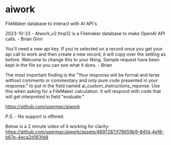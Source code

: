 # aiwork
FileMaker database to interact with AI API's

2023-10-23 - AIwork_v2.fmp12 is a Filemaker database to make OpenAI API calls. - Brian Ginn

You'll need a new api key. If you're selected on a record once you get your api call to work and then create a new record, it will copy over the setting as before. Welcome to change this to your liking. Sample request have been kept in the file so you can see what it does. - Brian

The most important finding is the "Your response will be formal and terse without comments or commentary and only pure code presented in your response." to put in the field named ai_custom_instructions_reponse. Use this when asking for a FileMaker calculation. It will respond with code that will get interpreted in field "evaluate."

https://github.com/usermac/aiwork

P.S. - No support is offered.

Below is a 2 minute video of it working for clarity: 
https://github.com/usermac/aiwork/assets/4897287/f78659b9-841d-4ef8-b67e-4eca2d183fd4

